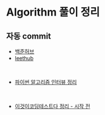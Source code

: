 # Algorithm 풀이 정리
## 자동 commit 
- [백준허브](https://github.com/BaekjoonHub/BaekjoonHub)
- [leethub](https://chrome.google.com/webstore/detail/leethub/aciombdipochlnkbpcbgdpjffcfdbggi)

<br/>

- [파이썬 알고리즘 인터뷰 정리](./Leetcode(%ED%8C%8C%EC%95%8C%EC%9D%B8))

<br/>


- [이것이코딩테스트다 정리 - 시작 전]()

